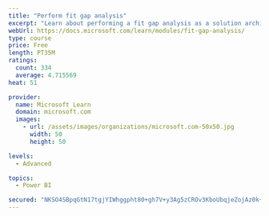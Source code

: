 ```yaml
---
title: "Perform fit gap analysis"
excerpt: "Learn about performing a fit gap analysis as a solution architect for Dynamics 365 and Microsoft Power Platform."
webUrl: https://docs.microsoft.com/learn/modules/fit-gap-analysis/
type: course
price: Free
length: PT35M
ratings:
  count: 334
  average: 4.715569
heat: 51

provider:
  name: Microsoft Learn
  domain: microsoft.com
  images:
    - url: /assets/images/organizations/microsoft.com-50x50.jpg
      width: 50
      height: 50

levels:
  - Advanced

topics:
  - Power BI

secured: "NKSO4SBpqGtN17tgjYIWhggpht80+gh7V+y3Ag5zCROv3KboUbqjeZojAz0k+8Vyv5wfXrJ9OyxksD+tjWT81dvWvkEburiwoSNT4XxJ1uRq6Wa9IUufNWJfwdQHSqtsStxniOOSTsLf3ewmqFQUjQa/+n3vmiQPP3lXK0QemIxE3aR3Q69zCpNz4btThJf11j3AT5G+qrbm58R/+fQfXUgyvVCs/P2pJ8fsou32n8jPZctbpjXxD5KtyIcvP8gAbWS0I539r+uRFx6VpJmpIOw0+F1TYIAEzj+Fec8FukoBkAXKnmFNX+zEBZ8K1zdoGiiqhtjM9M7rNH8FRwCqLzQZy51nMvgZC00yBn8m+fT5MptUU+wEhLRRI94xYYxpZctJd4Ng7VZ0KpulGgo6mWnlxIbaTZs4KgmFsX3ZhzU=;K6nTf+HVMUea2wdr0bSdWg=="
---
```


